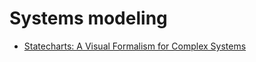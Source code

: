 # Systems modeling

- [Statecharts: A Visual Formalism for Complex Systems](https://www.weizmann.ac.il/math/harel/sites/math.harel/files/users/user56/Statecharts.pdf)

